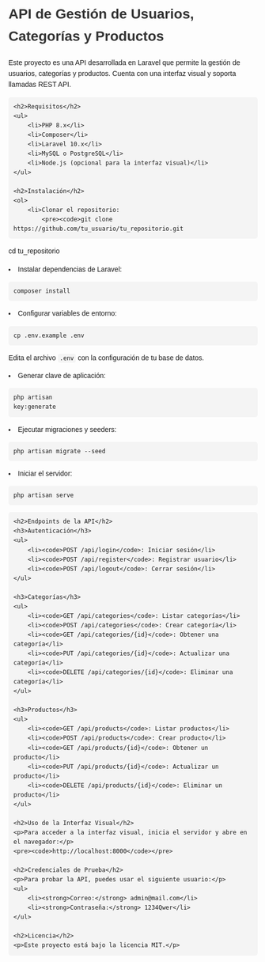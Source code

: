 <!DOCTYPE html>
<html lang="es">
<head>
    <meta charset="UTF-8">
    <meta name="viewport" content="width=device-width, initial-scale=1.0">
    <title>API de Gestión de Usuarios, Categorías y Productos</title>
    <style>
        body { font-family: Arial, sans-serif; line-height: 1.6; margin: 20px; }
        h1, h2, h3 { color: #333; }
        code { background: #f4f4f4; padding: 2px 4px; border-radius: 4px; }
        pre { background: #f4f4f4; padding: 10px; border-radius: 5px; overflow-x: auto; }
    </style>
</head>
<body>
    <h1>API de Gestión de Usuarios, Categorías y Productos</h1>
    <p>Este proyecto es una API desarrollada en Laravel que permite la gestión de usuarios, categorías y productos. Cuenta con una interfaz visual y soporta llamadas REST API.</p>

    <h2>Requisitos</h2>
    <ul>
        <li>PHP 8.x</li>
        <li>Composer</li>
        <li>Laravel 10.x</li>
        <li>MySQL o PostgreSQL</li>
        <li>Node.js (opcional para la interfaz visual)</li>
    </ul>

    <h2>Instalación</h2>
    <ol>
        <li>Clonar el repositorio:
            <pre><code>git clone https://github.com/tu_usuario/tu_repositorio.git
cd tu_repositorio</code></pre>
        </li>
        <li>Instalar dependencias de Laravel:
            <pre><code>composer install</code></pre>
        </li>
        <li>Configurar variables de entorno:
            <pre><code>cp .env.example .env</code></pre>
            <p>Edita el archivo <code>.env</code> con la configuración de tu base de datos.</p>
        </li>
        <li>Generar clave de aplicación:
            <pre><code>php artisan key:generate</code></pre>
        </li>
        <li>Ejecutar migraciones y seeders:
            <pre><code>php artisan migrate --seed</code></pre>
        </li>
        <li>Iniciar el servidor:
            <pre><code>php artisan serve</code></pre>
        </li>
    </ol>

    <h2>Endpoints de la API</h2>
    <h3>Autenticación</h3>
    <ul>
        <li><code>POST /api/login</code>: Iniciar sesión</li>
        <li><code>POST /api/register</code>: Registrar usuario</li>
        <li><code>POST /api/logout</code>: Cerrar sesión</li>
    </ul>

    <h3>Categorías</h3>
    <ul>
        <li><code>GET /api/categories</code>: Listar categorías</li>
        <li><code>POST /api/categories</code>: Crear categoría</li>
        <li><code>GET /api/categories/{id}</code>: Obtener una categoría</li>
        <li><code>PUT /api/categories/{id}</code>: Actualizar una categoría</li>
        <li><code>DELETE /api/categories/{id}</code>: Eliminar una categoría</li>
    </ul>

    <h3>Productos</h3>
    <ul>
        <li><code>GET /api/products</code>: Listar productos</li>
        <li><code>POST /api/products</code>: Crear producto</li>
        <li><code>GET /api/products/{id}</code>: Obtener un producto</li>
        <li><code>PUT /api/products/{id}</code>: Actualizar un producto</li>
        <li><code>DELETE /api/products/{id}</code>: Eliminar un producto</li>
    </ul>

    <h2>Uso de la Interfaz Visual</h2>
    <p>Para acceder a la interfaz visual, inicia el servidor y abre en el navegador:</p>
    <pre><code>http://localhost:8000</code></pre>

    <h2>Credenciales de Prueba</h2>
    <p>Para probar la API, puedes usar el siguiente usuario:</p>
    <ul>
        <li><strong>Correo:</strong> admin@mail.com</li>
        <li><strong>Contraseña:</strong> 1234Qwer</li>
    </ul>

    <h2>Licencia</h2>
    <p>Este proyecto está bajo la licencia MIT.</p>
</body>
</html>
